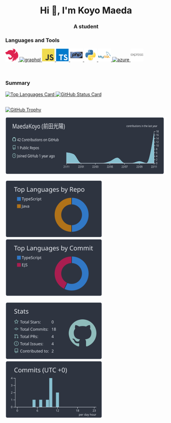<!--
**MaedaKoyo/MaedaKoyo** is a ✨ _special_ ✨ repository because its `README.md` (this file) appears on your GitHub profile.

Here are some ideas to get you started:

- 🔭 I’m currently working on ...
- 🌱 I’m currently learning ...
- 👯 I’m looking to collaborate on ...
- 🤔 I’m looking for help with ...
- 💬 Ask me about ...
- 📫 How to reach me: ...
- 😄 Pronouns: ...
- ⚡ Fun fact: ...
-->

<h1 align="center">Hi 👋, I'm Koyo Maeda</h1>
<h3 align="center">A student</h3>

<p align="left"></p>

<h3 align="left">Languages and Tools</h3>
<p align="left">
  <a href="https://nestjs.com/" target="_blank" rel="noreferrer">
    <img
      src="https://raw.githubusercontent.com/devicons/devicon/master/icons/nestjs/nestjs-plain.svg"
      alt="nestjs"
      width="40"
      height="40"
    />
  </a>
  <a href="https://graphql.org" target="_blank" rel="noreferrer">
    <img
      src="https://www.vectorlogo.zone/logos/graphql/graphql-icon.svg"
      alt="graphql"
      width="40"
      height="40"
    />
  </a>
  <a
    href="https://developer.mozilla.org/en-US/docs/Web/JavaScript"
    target="_blank"
    rel="noreferrer"
  >
    <img
      src="https://raw.githubusercontent.com/devicons/devicon/master/icons/javascript/javascript-original.svg"
      alt="javascript"
      width="40"
      height="40"
    />
  </a>
  <a href="https://www.typescriptlang.org/" target="_blank" rel="noreferrer">
    <img
      src="https://raw.githubusercontent.com/devicons/devicon/master/icons/typescript/typescript-original.svg"
      alt="typescript"
      width="40"
      height="40"
    />
  </a>

  <a href="https://www.php.net" target="_blank" rel="noreferrer">
    <img
      src="https://raw.githubusercontent.com/devicons/devicon/master/icons/php/php-original.svg"
      alt="php"
      width="40"
      height="40"
    />
  </a>
  <a href="https://www.python.org" target="_blank" rel="noreferrer">
    <img
      src="https://raw.githubusercontent.com/devicons/devicon/master/icons/python/python-original.svg"
      alt="python"
      width="40"
      height="40"
    />
  </a>
  <a href="https://www.mysql.com/" target="_blank" rel="noreferrer">
    <img
      src="https://raw.githubusercontent.com/devicons/devicon/master/icons/mysql/mysql-original-wordmark.svg"
      alt="mysql"
      width="40"
      height="40"
    />
  </a>

  <a href="https://azure.microsoft.com/en-in/" target="_blank" rel="noreferrer">
    <img
      src="https://www.vectorlogo.zone/logos/microsoft_azure/microsoft_azure-icon.svg"
      alt="azure"
      width="40"
      height="40"
    />
  </a>
  <a href="https://expressjs.com" target="_blank" rel="noreferrer">
    <img
      src="https://raw.githubusercontent.com/devicons/devicon/master/icons/express/express-original-wordmark.svg"
      alt="express"
      width="40"
      height="40"
    />
  </a>
</p>
</br>



<h3 align="left">Summary</h3>

<p align="left">
  <a href="#">
    <img alt="Top Languages Card" height="160px" src="https://github-readme-stats.vercel.app/api/top-langs/?username=MaedaKoyo&layout=compact&theme=react" />
  </a>
  <a href="#">
    <img alt="GitHub Status Card" height="160px" src="https://github-readme-stats.vercel.app/api?username=MaedaKoyo&theme=react&show_icons=true"/>
  </a>
</p>
</br>


<a href="#">
  <img alt="GitHub Trophy" height=""130px src="https://github-profile-trophy.vercel.app/?username=MaedaKoyo&theme=nord&no-frame=true&column=7&margin-w=10" />
</a>
</br>



<p align="left">
  <a href="#">
    <img alt="GitHub Profile Summary Cards Details" src="https://raw.githubusercontent.com/MaedaKoyo/MaedaKoyo/main/profile-summary-card-output/nord_dark/0-profile-details.svg" height="180px" />
  </a>
</p>
<p align="left">
  <a href="#">
    <img alt="GitHub Profile Summary Cards Language Repo" src="https://raw.githubusercontent.com/MaedaKoyo/MaedaKoyo/main/profile-summary-card-output/nord_dark/1-repos-per-language.svg" height="180px" />
  </a>
  <a href="#">
    <img alt="GitHub Profile Summary Cards Language Commit" src="https://raw.githubusercontent.com/MaedaKoyo/MaedaKoyo/main/profile-summary-card-output/nord_dark/2-most-commit-language.svg" height="180px" />
  </a>
</p>
<p align="left">
  <a href="#">
    <img alt="GitHub Profile Summary Cards Stats" src="https://raw.githubusercontent.com/MaedaKoyo/MaedaKoyo/main/profile-summary-card-output/nord_dark/3-stats.svg" height="180px" />
  </a>
  <a href="#">
    <img alt="GitHub Profile Summary Cards Productive Time" src="https://raw.githubusercontent.com/MaedaKoyo/MaedaKoyo/main/profile-summary-card-output/nord_dark/4-productive-time.svg" height="180px" />
  </a>
</p>



